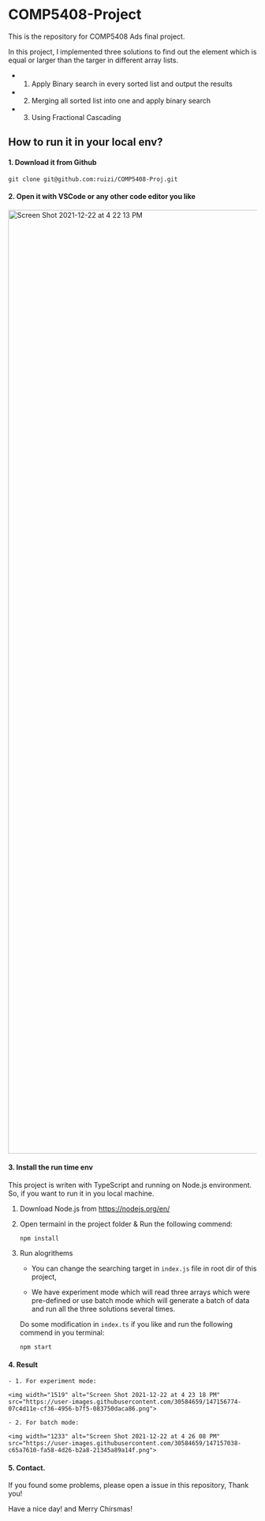 # COMP5408-Project

This is the repository for COMP5408 Ads final project.

In this project, I implemented three solutions to find out the element which is equal or larger than the targer in different array lists.

- 1. Apply Binary search in every sorted list and output the results

- 2. Merging all sorted list into one and apply binary search

- 3. Using Fractional Cascading

## How to run it in your local env?


#### 1. Download it from Github

```
git clone git@github.com:ruizi/COMP5408-Proj.git
```

#### 2. Open it with VSCode or any other code editor you like
<img width="1912" alt="Screen Shot 2021-12-22 at 4 22 13 PM" src="https://user-images.githubusercontent.com/30584659/147156658-083425d5-f54e-4695-bde4-f9911c53d2c6.png">

#### 3. Install the run time env

This project is writen with TypeScript and running on Node.js environment.
So, if you want to run it in you local machine.

1. Download Node.js from https://nodejs.org/en/

2. Open termainl in the project folder & Run the following commend:

   ```
   npm install
   ```

3. Run alogrithems

   - You can change the searching target in `index.js` file in root dir of this project,

   - We have experiment mode which will read three arrays which were pre-defined or use batch mode which will generate a batch of data and run all the three solutions several times.

   Do some modification in `index.ts` if you like and run the following commend in you terminal:

   ```
   npm start
   ```

#### 4. Result
    - 1. For experiment mode:
    
    <img width="1519" alt="Screen Shot 2021-12-22 at 4 23 18 PM" src="https://user-images.githubusercontent.com/30584659/147156774-07c4d11e-cf36-4956-b7f5-083750daca86.png">

    - 2. For batch mode:
    
    <img width="1233" alt="Screen Shot 2021-12-22 at 4 26 08 PM" src="https://user-images.githubusercontent.com/30584659/147157038-c65a7610-fa58-4d26-b2a8-21345a89a14f.png">


#### 5. Contact.

If you found some problems, please open a issue in this repository, Thank you!

Have a nice day! and Merry Chirsmas!
